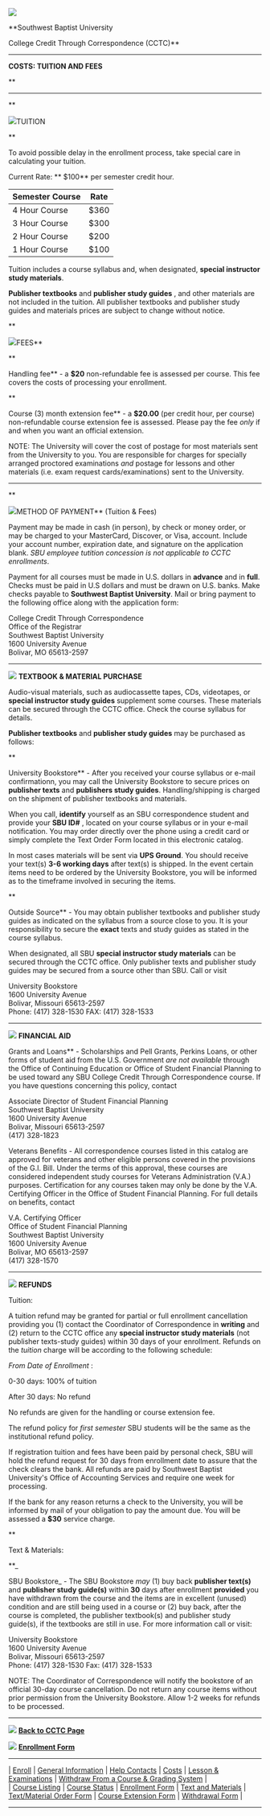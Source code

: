 ![](Image2.gif)  

**Southwest Baptist University  

College Credit Through Correspondence (CCTC)**  

* * *

**COSTS: TUITION AND FEES**

**

* * *

**

![](Greenbal.gif)TUITION

**

To avoid possible delay in the enrollment process, take special care in
calculating your tuition.

Current Rate: ** $100** per semester credit hour.

Semester Course| Rate  
---|---  
4 Hour Course| $360  
3 Hour Course| $300  
2 Hour Course| $200  
1 Hour Course| $100  
  
Tuition includes a course syllabus and, when designated, **special instructor
study materials**.

**Publisher textbooks** and **publisher study guides** , and other materials
are not included in the tuition. All publisher textbooks and publisher study
guides and materials prices are subject to change without notice.

**

![](Greenbal.gif)FEES**

**

Handling fee** \- a **$20** non-refundable fee is assessed per course. This
fee covers the costs of processing your enrollment.

**

Course (3) month extension fee** \- a **$20.00** (per credit hour, per course)
non-refundable course extension fee is assessed. Please pay the fee _only_ if
and when you want an official extension.

NOTE: The University will cover the cost of postage for most materials sent
from the University to you. You are responsible for charges for specially
arranged proctored examinations _and_ postage for lessons and other materials
(i.e. exam request cards/examinations) sent to the University.

* * *

**

![](Greenbal.gif)METHOD OF PAYMENT** (Tuition & Fees)

Payment may be made in cash (in person), by check or money order, or may be
charged to your MasterCard, Discover, or Visa, account. Include your account
number, expiration date, and signature on the application blank. _SBU employee
tutition concession is not applicable to CCTC enrollments_.

Payment for all courses must be made in U.S. dollars in **advance** and in
**full**. Checks must be paid in U.S dollars and must be drawn on U.S. banks.
Make checks payable to **Southwest Baptist University**. Mail or bring payment
to the following office along with the application form:

College Credit Through Correspondence  
Office of the Registrar  
Southwest Baptist University  
1600 University Avenue  
Bolivar, MO 65613-2597  

* * *

![](Greenbal.gif) **TEXTBOOK & MATERIAL PURCHASE**

Audio-visual materials, such as audiocassette tapes, CDs, videotapes, or
**special instructor study guides** supplement some courses. These materials
can be secured through the CCTC office. Check the course syllabus for details.

**Publisher textbooks** and **publisher study guides** may be purchased as
follows:

**

University Bookstore** \- After you received your course syllabus or e-mail
confirmationn, you may call the University Bookstore to secure prices on
**publisher texts** and **publishers study guides**. Handling/shipping is
charged on the shipment of publisher textbooks and materials.

When you call, **identify** yourself as an SBU correspondence student and
provide your **SBU ID#** , located on your course syllabus or in your e-mail
notification. You may order directly over the phone using a credit card or
simply complete the Text Order Form located in this electronic catalog.

In most cases materials will be sent via **UPS Ground**. You should receive
your text(s) **3-6 working days** after text(s) is shipped. In the event
certain items need to be ordered by the University Bookstore, you will be
informed as to the timeframe involved in securing the items.

**

Outside Source** \- You may obtain publisher textbooks and publisher study
guides as indicated on the syllabus from a source close to you. It is your
responsibility to secure the **exact** texts and study guides as stated in the
course syllabus.

When designated, all SBU **special instructor study materials** can be secured
through the CCTC office. Only publisher texts and publisher study guides may
be secured from a source other than SBU. Call or visit

University Bookstore  
1600 University Avenue  
Bolivar, Missouri 65613-2597  
Phone: (417) 328-1530 FAX: (417) 328-1533

* * *

![](Greenbal.gif) **FINANCIAL AID**

Grants and Loans** \- Scholarships and Pell Grants, Perkins Loans, or other
forms of student aid from the U.S. Government _are not available_ through the
Office of Continuing Education or Office of Student Financial Planning to be
used toward any SBU College Credit Through Correspondence course. If you have
questions concerning this policy, contact

Associate Director of Student Financial Planning  
Southwest Baptist University  
1600 University Avenue  
Bolivar, Missouri 65613-2597  
(417) 328-1823

Veterans Benefits - All correspondence courses listed in this catalog are
approved for veterans and other eligible persons covered in the provisions of
the G.I. Bill. Under the terms of this approval, these courses are considered
independent study courses for Veterans Administration (V.A.) purposes.
Certification for any courses taken may only be done by the V.A. Certifying
Officer in the Office of Student Financial Planning. For full details on
benefits, contact

V.A. Certifying Officer  
Office of Student Financial Planning  
Southwest Baptist University  
1600 University Avenue  
Bolivar, MO 65613-2597  
(417) 328-1570

* * *

![](Greenbal.gif) **REFUNDS**

Tuition:

A tuition refund may be granted for partial or full enrollment cancellation
providing you (1) contact the Coordinator of Correspondence in **writing** and
(2) return to the CCTC office any **special instructor study materials** (not
publisher texts-study guides) within 30 days of your enrollment. Refunds on
the _tuition_ charge will be according to the following schedule:

_From Date of Enrollment_ :

0-30 days: 100% of tuition

After 30 days: No refund

No refunds are given for the handling or course extension fee.

The refund policy for _first semester_ SBU students will be the same as the
institutional refund policy.

If registration tuition and fees have been paid by personal check, SBU will
hold the refund request for 30 days from enrollment date to assure that the
check clears the bank. All refunds are paid by Southwest Baptist University's
Office of Accounting Services and require one week for processing.

If the bank for any reason returns a check to the University, you will be
informed by mail of your obligation to pay the amount due. You will be
assessed a **$30** service charge.

**

Text & Materials:

**_

SBU Bookstore_ \- The SBU Bookstore _may_ (1) buy back **publisher text(s)**
and **publisher study guide(s)** within **30** days after enrollment
**provided** you have withdrawn from the course and the items are in excellent
(unused) condition and are still being used in a course or (2) buy back, after
the course is completed, the publisher textbook(s) and publisher study
guide(s), if the textbooks are still in use. For more information call or
visit:

University Bookstore  
1600 University Avenue  
Bolivar, Missouri 65613-2597  
Phone: (417) 328-1530 Fax: (417) 328-1533

NOTE: The Coordinator of Correspondence will notify the bookstore of an
official 30-day course cancellation. Do not return any course items without
prior permission from the University Bookstore. Allow 1-2 weeks for refunds to
be processed.

* * *

![](Greenbal.gif) [**Back to CCTC Page**](CCTCHP.html)

![](Greenbal.gif) [**Enrollment Form**](ENROFORM.html)

* * *

| [Enroll](HOWTOENR.html) | [General Information](GENINFO.html) | [Help
Contacts](OFFICES.html) | [Costs](COSTS.html) | [Lesson &
Examinations](LESSEXAM.html) | [Withdraw From a Course & Grading
System](WITHDRAW.html) |  
| [Course Listing](COURSES.html) | [Course Status](STATUS.html) | [Enrollment
Form](ENROFORM.html) | [Text and Materials](TEXTS.html) | [Text/Material Order
Form](TEXTFORM.html) | [Course Extension Form](EXTNFORM.html) | [Withdrawal
Form](WITDFORM.html) |

* * *

